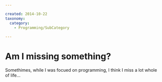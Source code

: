 ```yaml
---

created: 2014-10-22
taxonomy:
  category:
    - Programming/SubCategory
  
---
```

# Am I missing something?

Somethimes, while I was focued on programming, I think I miss a lot whole of life...
